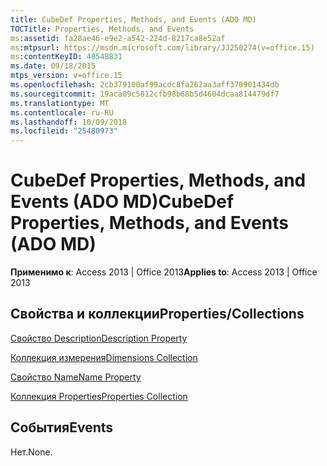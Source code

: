 ```yaml
---
title: CubeDef Properties, Methods, and Events (ADO MD)
TOCTitle: Properties, Methods, and Events
ms:assetid: fa28ae46-e9e2-a542-224d-8217ca8e52af
ms:mtpsurl: https://msdn.microsoft.com/library/JJ250274(v=office.15)
ms:contentKeyID: 48548831
ms.date: 09/18/2015
mtps_version: v=office.15
ms.openlocfilehash: 2cb379100af99acdc8fa262aa3aff378901434db
ms.sourcegitcommit: 19aca09c5812cfb98b68b5d4604dcaa814479df7
ms.translationtype: MT
ms.contentlocale: ru-RU
ms.lasthandoff: 10/09/2018
ms.locfileid: "25480973"
---
```

# <a name="cubedef-properties-methods-and-events-ado-md"></a><span data-ttu-id="1ad63-102">CubeDef Properties, Methods, and Events (ADO MD)</span><span class="sxs-lookup"><span data-stu-id="1ad63-102">CubeDef Properties, Methods, and Events (ADO MD)</span></span>


<span data-ttu-id="1ad63-103">**Применимо к**: Access 2013 | Office 2013</span><span class="sxs-lookup"><span data-stu-id="1ad63-103">**Applies to**: Access 2013 | Office 2013</span></span>

## <a name="propertiescollections"></a><span data-ttu-id="1ad63-104">Свойства и коллекции</span><span class="sxs-lookup"><span data-stu-id="1ad63-104">Properties/Collections</span></span>

[<span data-ttu-id="1ad63-105">Свойство Description</span><span class="sxs-lookup"><span data-stu-id="1ad63-105">Description Property</span></span>](description-property-ado-md.md)

[<span data-ttu-id="1ad63-106">Коллекция измерения</span><span class="sxs-lookup"><span data-stu-id="1ad63-106">Dimensions Collection</span></span>](dimensions-collection-ado-md.md)

[<span data-ttu-id="1ad63-107">Свойство Name</span><span class="sxs-lookup"><span data-stu-id="1ad63-107">Name Property</span></span>](name-property-ado-md.md)

[<span data-ttu-id="1ad63-108">Коллекция Properties</span><span class="sxs-lookup"><span data-stu-id="1ad63-108">Properties Collection</span></span>](properties-collection-ado.md)

## <a name="events"></a><span data-ttu-id="1ad63-109">События</span><span class="sxs-lookup"><span data-stu-id="1ad63-109">Events</span></span>

<span data-ttu-id="1ad63-110">Нет.</span><span class="sxs-lookup"><span data-stu-id="1ad63-110">None.</span></span>

